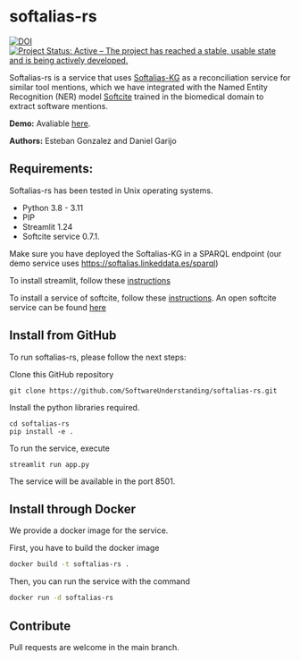# softalias-rs
[![DOI](https://zenodo.org/badge/DOI/10.5281/zenodo.8338240.svg)](https://doi.org/10.5281/zenodo.8338240)
[![Project Status: Active – The project has reached a stable, usable state and is being actively developed.](https://www.repostatus.org/badges/latest/active.svg)](https://www.repostatus.org/#active)

Softalias-rs is a service that uses [Softalias-KG](https://github.com/SoftwareUnderstanding/softalias-kg) as a reconciliation service for similar tool mentions, which we have integrated with the Named Entity Recognition (NER) model [Softcite](http://dx.doi.org/10.1145/3459637.3481936)  trained in the biomedical domain to extract software mentions. 

**Demo:** Avaliable [here](https://w3id.org/softalias/demo).

**Authors:** Esteban Gonzalez and Daniel Garijo

## Requirements:
Softalias-rs has been tested in Unix operating systems.

- Python 3.8 - 3.11
- PIP
- Streamlit 1.24
- Softcite service 0.7.1.

Make sure you have deployed the Softalias-KG in a SPARQL endpoint (our demo service uses https://softalias.linkeddata.es/sparql)

To install streamlit, follow these [instructions](https://docs.streamlit.io/library/get-started/installation)

To install a service of softcite, follow these [instructions](https://github.com/softcite/software-mentions). An open softcite service can be found [here](https://cloud.science-miner.com/software/)

## Install from GitHub

To run softalias-rs, please follow the next steps:

Clone this GitHub repository

```
git clone https://github.com/SoftwareUnderstanding/softalias-rs.git
```

Install the python libraries required.

```
cd softalias-rs
pip install -e .
```
To run the service, execute

```
streamlit run app.py
```

The service will be available in the port 8501.

## Install through Docker

We provide a docker image for the service.

First, you have to build the docker image

```bash
docker build -t softalias-rs .
```

Then, you can run the service with the command

```bash
docker run -d softalias-rs
```
## Contribute

Pull requests are welcome in the main branch.



